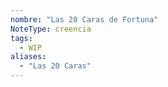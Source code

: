 ```yaml
---
nombre: "Las 20 Caras de Fortuna"
NoteType: creencia
tags:
  - WIP
aliases:
  - "Las 20 Caras"
---
```

